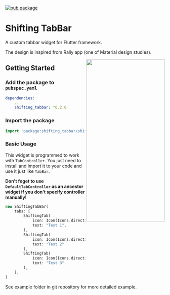 [![pub package](https://img.shields.io/badge/pub-v0.2.0-orange.svg)](https://pub.dartlang.org/packages/shifting_tabbar)


# Shifting TabBar

A custom tabbar widget for Flutter framework. 

The design is inspired from Rally app (one of Material design studies).

<img align="right" width="248" height="512" src="https://media.giphy.com/media/35TAoEQmPBLFwEpInv/giphy.gif">

## Getting Started

### Add the package to `pubspec.yaml`

```yaml
dependencies:
    ...
    shifting_tabbar: ^0.2.0
```

### Import the package

```dart
import 'package:shifting_tabbar/shifting_tabbar.dart'
```

### Basic Usage

This widget is programmed to work with `TabController`. 
You just need to install and import it to your code and use it just like `TabBar`.

**Don't foget to use `DefaultTabController` as an ancestor widget if you don't specify controller manually!**

```dart
new ShiftingTabBar(
    tabs: [
        ShiftingTab(
            icon: Icon(Icons.directions_bike),
            text: "Test 1",
        ),
        ShiftingTab(
            icon: Icon(Icons.directions_car),
            text: "Test 2"
        ),
        ShiftingTab(
            icon: Icon(Icons.directions_transit),
            text: "Test 3"
        ),
    ],
)
```

See example folder in git repository for more detailed example.
